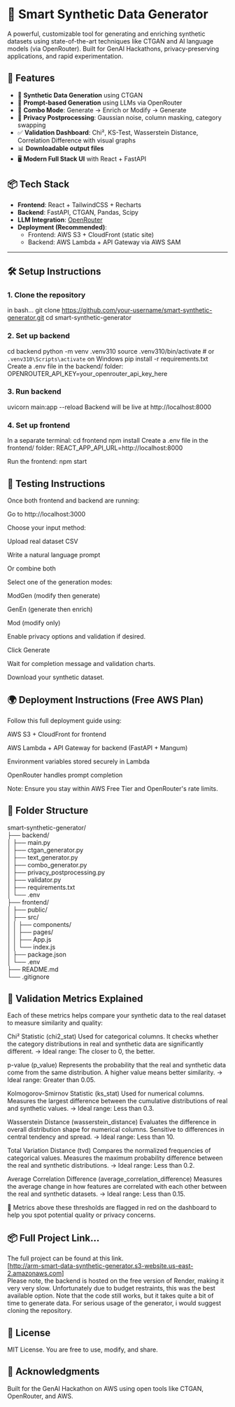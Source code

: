 # 🧠 Smart Synthetic Data Generator

A powerful, customizable tool for generating and enriching synthetic datasets using state-of-the-art techniques like CTGAN and AI language models (via OpenRouter). Built for GenAI Hackathons, privacy-preserving applications, and rapid experimentation.

## 🚀 Features

- 🧬 **Synthetic Data Generation** using CTGAN
- 💬 **Prompt-based Generation** using LLMs via OpenRouter
- 🔁 **Combo Mode**: Generate → Enrich or Modify → Generate
- 🔐 **Privacy Postprocessing**: Gaussian noise, column masking, category swapping
- ✅ **Validation Dashboard**: Chi², KS-Test, Wasserstein Distance, Correlation Difference with visual graphs
- 📊 **Downloadable output files**
- 🖥️ **Modern Full Stack UI** with React + FastAPI

## 📦 Tech Stack

- **Frontend**: React + TailwindCSS + Recharts
- **Backend**: FastAPI, CTGAN, Pandas, Scipy
- **LLM Integration**: [OpenRouter](https://openrouter.ai/)
- **Deployment (Recommended)**:
  - Frontend: AWS S3 + CloudFront (static site)
  - Backend: AWS Lambda + API Gateway via AWS SAM

---

## 🛠️ Setup Instructions

### 1. Clone the repository

in bash...
git clone https://github.com/your-username/smart-synthetic-generator.git
cd smart-synthetic-generator

### 2. Set up backend

cd backend
python -m venv .venv310
source .venv310/bin/activate  # or `.venv310\Scripts\activate` on Windows
pip install -r requirements.txt
Create a .env file in the backend/ folder:
OPENROUTER_API_KEY=your_openrouter_api_key_here

### 3. Run backend
uvicorn main:app --reload
Backend will be live at http://localhost:8000

### 4. Set up frontend
In a separate terminal:
cd frontend
npm install
Create a .env file in the frontend/ folder:
REACT_APP_API_URL=http://localhost:8000

Run the frontend:
npm start

## 🧪 Testing Instructions

Once both frontend and backend are running:

Go to http://localhost:3000

Choose your input method:

Upload real dataset CSV

Write a natural language prompt

Or combine both

Select one of the generation modes:

ModGen (modify then generate)

GenEn (generate then enrich)

Mod (modify only)

Enable privacy options and validation if desired.

Click Generate

Wait for completion message and validation charts.

Download your synthetic dataset.

## 🌍 Deployment Instructions (Free AWS Plan)
Follow this full deployment guide using:

AWS S3 + CloudFront for frontend

AWS Lambda + API Gateway for backend (FastAPI + Mangum)

Environment variables stored securely in Lambda

OpenRouter handles prompt completion

Note: Ensure you stay within AWS Free Tier and OpenRouter's rate limits.

## 📁 Folder Structure

smart-synthetic-generator/  
├── backend/  
│   ├── main.py  
│   ├── ctgan_generator.py  
│   ├── text_generator.py  
│   ├── combo_generator.py  
│   ├── privacy_postprocessing.py  
│   ├── validator.py  
│   ├── requirements.txt  
│   └── .env  
├── frontend/  
│   ├── public/  
│   ├── src/  
│   │   ├── components/  
│   │   ├── pages/  
│   │   ├── App.js  
│   │   └── index.js  
│   ├── package.json  
│   └── .env  
├── README.md  
└── .gitignore  


## 🧠 Validation Metrics Explained
Each of these metrics helps compare your synthetic data to the real dataset to measure similarity and quality:

Chi² Statistic (chi2_stat)
Used for categorical columns. It checks whether the category distributions in real and synthetic data are significantly different.
→ Ideal range: The closer to 0, the better.

p-value (p_value)
Represents the probability that the real and synthetic data come from the same distribution. A higher value means better similarity.
→ Ideal range: Greater than 0.05.

Kolmogorov-Smirnov Statistic (ks_stat)
Used for numerical columns. Measures the largest difference between the cumulative distributions of real and synthetic values.
→ Ideal range: Less than 0.3.

Wasserstein Distance (wasserstein_distance)
Evaluates the difference in overall distribution shape for numerical columns. Sensitive to differences in central tendency and spread.
→ Ideal range: Less than 10.

Total Variation Distance (tvd)
Compares the normalized frequencies of categorical values. Measures the maximum probability difference between the real and synthetic distributions.
→ Ideal range: Less than 0.2.

Average Correlation Difference (average_correlation_difference)
Measures the average change in how features are correlated with each other between the real and synthetic datasets.
→ Ideal range: Less than 0.15.

🔴 Metrics above these thresholds are flagged in red on the dashboard to help you spot potential quality or privacy concerns.

## 📦 Full Project Link...
The full project can be found at this link.   
[http://arm-smart-data-synthetic-generator.s3-website.us-east-2.amazonaws.com]  
Please note, the backend is hosted on the free version of Render, making it very very slow. Unfortunately due to budget restraints, this was the best available option. Note that the code still works, but it takes quite a bit of time to generate data. For serious usage of the generator, i would suggest cloning the repository.

## 📝 License
MIT License. You are free to use, modify, and share.

## 🙌 Acknowledgments
Built for the GenAI Hackathon on AWS using open tools like CTGAN, OpenRouter, and AWS.

